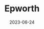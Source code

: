 ---
title: "Epworth"
type: city
date: 2023-06-24
hashtag: epworth
state:
  - Iowa
tags:
  - city
  - Iowa
---